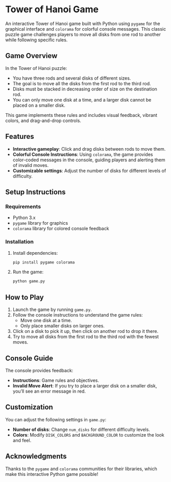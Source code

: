 # Tower of Hanoi Game

An interactive Tower of Hanoi game built with Python using `pygame` for the graphical interface and `colorama` for colorful console messages. This classic puzzle game challenges players to move all disks from one rod to another while following specific rules.

## Game Overview

In the Tower of Hanoi puzzle:
- You have three rods and several disks of different sizes.
- The goal is to move all the disks from the first rod to the third rod.
- Disks must be stacked in decreasing order of size on the destination rod.
- You can only move one disk at a time, and a larger disk cannot be placed on a smaller disk.

This game implements these rules and includes visual feedback, vibrant colors, and drag-and-drop controls.

## Features

- **Interactive gameplay**: Click and drag disks between rods to move them.
- **Colorful Console Instructions**: Using `colorama`, the game provides color-coded messages in the console, guiding players and alerting them of invalid moves.
- **Customizable settings**: Adjust the number of disks for different levels of difficulty.

## Setup Instructions

### Requirements

- Python 3.x
- `pygame` library for graphics
- `colorama` library for colored console feedback

### Installation

1. Install dependencies:

    ```bash
    pip install pygame colorama
    ```

2. Run the game:

    ```bash
    python game.py
    ```

## How to Play

1. Launch the game by running `game.py`.
2. Follow the console instructions to understand the game rules:
   - Move one disk at a time.
   - Only place smaller disks on larger ones.
3. Click on a disk to pick it up, then click on another rod to drop it there.
4. Try to move all disks from the first rod to the third rod with the fewest moves.

## Console Guide

The console provides feedback:
- **Instructions**: Game rules and objectives.
- **Invalid Move Alert**: If you try to place a larger disk on a smaller disk, you’ll see an error message in red.

## Customization

You can adjust the following settings in `game.py`:
- **Number of disks**: Change `num_disks` for different difficulty levels.
- **Colors**: Modify `DISK_COLORS` and `BACKGROUND_COLOR` to customize the look and feel.


## Acknowledgments

Thanks to the `pygame` and `colorama` communities for their libraries, which make this interactive Python game possible!
